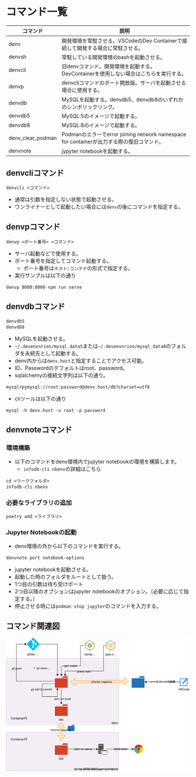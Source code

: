 # コマンド一覧

| コマンド          | 説明                                                                                      |
| ----------------- | ----------------------------------------------------------------------------------------- |
| denv              | 開発環境を常駐させる。VSCodeのDev Containerで接続して開発する場合に常駐させる。           |
| denvsh            | 常駐している開発環境のbashを起動させる。                                                  |
| denvcli           | 旧denvコマンド。開発環境を起動する。DevContainerを使用しない場合はこちらを実行する。      |
| denvp             | denvcliコマンドのポート開放版。サーバを起動させる場合に使用する。                         |
| denvdb            | MySQLを起動する。denvdb5、denvdb8のいずれかのシンボリックリンク。                         |
| denvdb5           | MySQL:5のイメージで起動する。                                                             |
| denvdb8           | MySQL:8のイメージで起動する。                                                             |
| denv_clear_podman | Podmanのエラーでerror joining network namespace for containerが出力する際の復旧コマンド。 |
| denvnote          | jypyter notebookを起動する。                                                              |

## denvcliコマンド

```
denvcli <コマンド>
```

* 通常は引数を指定しない状態で起動させる。
* ワンライナーとして起動したい場合には`denv`の後にコマンドを指定する。

## denvpコマンド

```
denvp <ポート番号> <コマンド>
```

* サーバ起動などで使用する。
* ポート番号を指定してコマンド起動する。
  * ポート番号は`ホスト:コンテナ`の形式で指定する。
* 実行サンプルは以下の通り

```
denvp 8000:8000 npm run serve
```

## denvdbコマンド

```
denvdb5
denvdb8
```

* MySQLを起動させる。
* `~/.devenvnrion/mysql_data5`または`~/.devenvnrion/mysql_data8`のフォルダを永続先として起動する。
* denv内からは`denv.host`と指定することでアクセス可能。
* ID、Passwordのデフォルトはroot、password。
* sqlalchemyの接続文字列は以下の通り。

```
mysql+pymysql://root:password@denv.host/db?charset=utf8
```

* cliツールは以下の通り

```
mysql -h denv.host -u root -p password 
```

## denvnoteコマンド

### 環境構築

* 以下のコマンドをdenv環境内でjupyter notebookの環境を構築します。
  * `infodb-cli nbenv`の詳細はこちら

```
cd <ワークフォルダ>
infodb-cli nbenv
```

### 必要なライブラリの追加

```
poetry add <ライブラリ>
```

### Jupyter Notebookの起動

* denv環境の外から以下のコマンドを実行する。

```
denvnote port notebook-options
```

* jupyter notebookを起動させる。
* 起動した時のフォルダをルートとして扱う。
* 1つ目の引数は待ち受けポート
* 2つ目以降のオプションはjupyter notebookのオプション。（必要に応じて指定する。）
* 停止させる時には`podman stop jupyter`のコマンドを入力する。

## コマンド関連図

<img src='img/commands.svg'>
